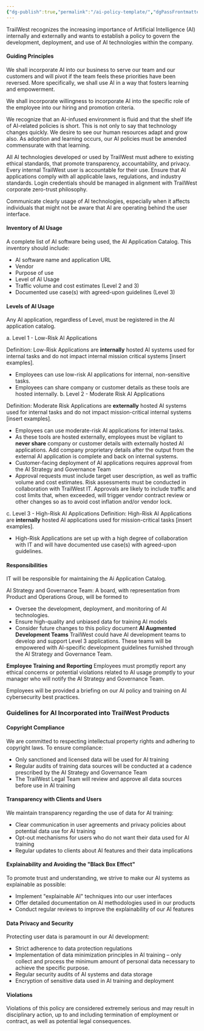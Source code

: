 ```yaml
---
{"dg-publish":true,"permalink":"/ai-policy-template/","dgPassFrontmatter":true,"created":"2024-11-18T15:04:37.934-07:00","updated":"2024-11-19T20:26:37.431-07:00"}
---
```


TrailWest recognizes the increasing importance of Artificial Intelligence (AI) internally and externally and wants to establish a policy to govern the development, deployment, and use of AI technologies within the company.
#### Guiding Principles    
We shall incorporate AI into our business to serve our team and our customers and will pivot if the team feels these priorities have been reversed. More specifically, we shall use AI in a way that fosters learning and empowerment.

We shall incorporate willingness to incorporate AI into the specific role of the employee into our hiring and promotion criteria.

We recognize that an AI-infused environment is fluid and that the shelf life of AI-related policies is short. This is not only to say that technology changes quickly. We desire to see our human resources adapt and grow also. As adoption and learning occurs, our AI policies must be amended commensurate with that learning.

All AI technologies developed or used by TrailWest must adhere to existing ethical standards, that promote transparency, accountability, and privacy. Every internal TrailWest user is accountable for their use. Ensure that AI applications comply with all applicable laws, regulations, and industry standards. Login credentials should be managed in alignment with TrailWest corporate zero-trust philosophy.

Communicate clearly usage of AI technologies, especially when it affects individuals that might not be aware that AI are operating behind the user interface.
#### Inventory of AI Usage

A complete list of AI software being used, the AI Application Catalog. This inventory should include:

- AI software name and application URL
- Vendor
- Purpose of use
- Level of AI Usage
- Traffic volume and cost estimates (Level 2 and 3)
- Documented use case(s) with agreed-upon guidelines (Level 3)
#### Levels of AI Usage
Any AI application, regardless of Level, must be registered in the AI application catalog.

a. Level 1 - Low-Risk AI Applications

Definition: Low-Risk Applications are **internally** hosted AI systems used for internal tasks and do not impact internal mission critical systems [insert examples].

- Employees can use low-risk AI applications for internal, non-sensitive tasks.
- Employees can share company or customer details as these tools are hosted internally.
b. Level 2 - Moderate Risk AI Applications

Definition: Moderate Risk Applications are **externally** hosted AI systems used for internal tasks and do not impact mission-critical internal systems [insert examples].

- Employees can use moderate-risk AI applications for internal tasks.
- As these tools are hosted externally, employees must be vigilant to **never share** company or customer details with externally hosted AI applications. Add company proprietary details after the output from the external AI application is complete and back on internal systems.
- Customer-facing deployment of AI applications requires approval from the AI Strategy and Governance Team    
- Approval requests must include target user description, as well as traffic volume and cost estimates. Risk assessments must be conducted in collaboration with TrailWest IT. Approvals are likely to include traffic and cost limits that, when exceeded, will trigger vendor contract review or other changes so as to avoid cost inflation and/or vendor lock.

c. Level 3 - High-Risk AI Applications
Definition: High-Risk AI Applications are **internally** hosted AI applications used for mission-critical tasks [insert examples].
- High-Risk Applications are set up with a high degree of collaboration with IT and will have documented use case(s) with agreed-upon guidelines.

#### Responsibilities
IT will be responsible for maintaining the Ai Application Catalog.

AI Strategy and Governance Team: A board, with representation from Product and Operations Group, will be formed to

- Oversee the development, deployment, and monitoring of AI technologies.
- Ensure high-quality and unbiased data for training AI models
- Consider future changes to this policy document
**AI Augmented Development Teams**
TrailWest could have AI development teams to develop and support Level 3 applications. These teams will be empowered with AI-specific development guidelines furnished through the AI Strategy and Governance Team.

**Employee Training and Reporting**
Employees must promptly report any ethical concerns or potential violations related to AI usage promptly to your manager who will notify the AI Strategy and Governance Team.

Employees will be provided a briefing on our AI policy and training on AI cybersecurity best practices.
### Guidelines for AI Incorporated into TrailWest Products
#### Copyright Compliance      
We are committed to respecting intellectual property rights and adhering to copyright laws. To ensure compliance:

- Only sanctioned and licensed data will be used for AI training
- Regular audits of training data sources will be conducted at a cadence prescribed by the AI Strategy and Governance Team
- The TrailWest Legal Team will review and approve all data sources before use in AI training
#### Transparency with Clients and Users
We maintain transparency regarding the use of data for AI training:

- Clear communication in user agreements and privacy policies about potential data use for AI training
- Opt-out mechanisms for users who do not want their data used for AI training
- Regular updates to clients about AI features and their data implications

#### Explainability and Avoiding the "Black Box Effect"
To promote trust and understanding, we strive to make our AI systems as explainable as possible:
- Implement "explainable AI" techniques into our user interfaces
- Offer detailed documentation on AI methodologies used in our products
- Conduct regular reviews to improve the explainability of our AI features

#### Data Privacy and Security
Protecting user data is paramount in our AI development:

- Strict adherence to data protection regulations
- Implementation of data minimization principles in AI training – only collect and process the minimum amount of personal data necessary to achieve the specific purpose.
- Regular security audits of AI systems and data storage
- Encryption of sensitive data used in AI training and deployment
#### Violations
Violations of this policy are considered extremely serious and may result in disciplinary action, up to and including termination of employment or contract, as well as potential legal consequences.